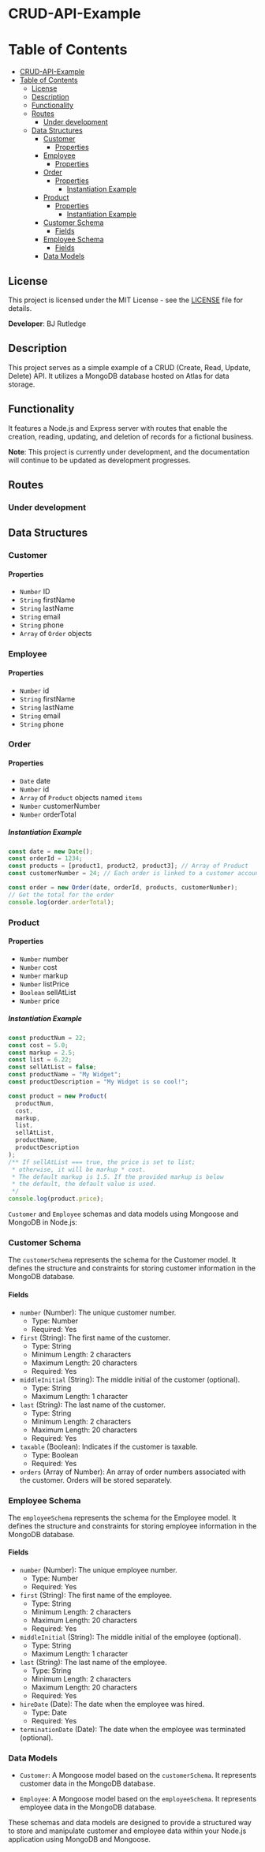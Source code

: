 # CRUD-API-Example

# Table of Contents

- [CRUD-API-Example](#crud-api-example)
- [Table of Contents](#table-of-contents)
  - [License](#license)
  - [Description](#description)
  - [Functionality](#functionality)
  - [Routes](#routes)
    - [Under development](#under-development)
  - [Data Structures](#data-structures)
    - [Customer](#customer)
      - [Properties](#properties)
    - [Employee](#employee)
      - [Properties](#properties-1)
    - [Order](#order)
      - [Properties](#properties-2)
        - [Instantiation Example](#instantiation-example)
    - [Product](#product)
      - [Properties](#properties-3)
        - [Instantiation Example](#instantiation-example-1)
    - [Customer Schema](#customer-schema)
      - [Fields](#fields)
    - [Employee Schema](#employee-schema)
      - [Fields](#fields-1)
    - [Data Models](#data-models)

## License

This project is licensed under the MIT License - see the [LICENSE](LICENSE) file for details.

**Developer**: BJ Rutledge

## Description

This project serves as a simple example of a CRUD (Create, Read, Update, Delete) API. It utilizes a MongoDB database hosted on Atlas for data storage.

## Functionality

It features a Node.js and Express server with routes that enable the creation, reading, updating, and deletion of records for a fictional business.

**Note**: This project is currently under development, and the documentation will continue to be updated as development progresses.

## Routes

### Under development

## Data Structures

### Customer

#### Properties

- `Number` ID
- `String` firstName
- `String` lastName
- `String` email
- `String` phone
- `Array` of `Order` objects

### Employee

#### Properties

- `Number` id
- `String` firstName
- `String` lastName
- `String` email
- `String` phone

### Order

#### Properties

- `Date` date
- `Number` id
- `Array` of `Product` objects named `items`
- `Number` customerNumber
- `Number` orderTotal

##### Instantiation Example

```javascript
const date = new Date();
const orderId = 1234;
const products = [product1, product2, product3]; // Array of Product
const customerNumber = 24; // Each order is linked to a customer account

const order = new Order(date, orderId, products, customerNumber);
// Get the total for the order
console.log(order.orderTotal);
```

### Product

#### Properties

- `Number` number
- `Number` cost
- `Number` markup
- `Number` listPrice
- `Boolean` sellAtList
- `Number` price

##### Instantiation Example

```javascript
const productNum = 22;
const cost = 5.0;
const markup = 2.5;
const list = 6.22;
const sellAtList = false;
const productName = "My Widget";
const productDescription = "My Widget is so cool!";

const product = new Product(
  productNum,
  cost,
  markup,
  list,
  sellAtList,
  productName,
  productDescription
);
/** If sellAtList === true, the price is set to list;
 * otherwise, it will be markup * cost.
 * The default markup is 1.5. If the provided markup is below
 * the default, the default value is used.
 */
console.log(product.price);
```

`Customer` and `Employee` schemas and data models using Mongoose and MongoDB in Node.js:

### Customer Schema

The `customerSchema` represents the schema for the Customer model. It defines the structure and constraints for storing customer information in the MongoDB database.

#### Fields

- `number` (Number): The unique customer number.
  - Type: Number
  - Required: Yes
- `first` (String): The first name of the customer.
  - Type: String
  - Minimum Length: 2 characters
  - Maximum Length: 20 characters
  - Required: Yes
- `middleInitial` (String): The middle initial of the customer (optional).
  - Type: String
  - Maximum Length: 1 character
- `last` (String): The last name of the customer.
  - Type: String
  - Minimum Length: 2 characters
  - Maximum Length: 20 characters
  - Required: Yes
- `taxable` (Boolean): Indicates if the customer is taxable.
  - Type: Boolean
  - Required: Yes
- `orders` (Array of Number): An array of order numbers associated with the customer. Orders will be stored separately.

### Employee Schema

The `employeeSchema` represents the schema for the Employee model. It defines the structure and constraints for storing employee information in the MongoDB database.

#### Fields

- `number` (Number): The unique employee number.
  - Type: Number
  - Required: Yes
- `first` (String): The first name of the employee.
  - Type: String
  - Minimum Length: 2 characters
  - Maximum Length: 20 characters
  - Required: Yes
- `middleInitial` (String): The middle initial of the employee (optional).
  - Type: String
  - Maximum Length: 1 character
- `last` (String): The last name of the employee.
  - Type: String
  - Minimum Length: 2 characters
  - Maximum Length: 20 characters
  - Required: Yes
- `hireDate` (Date): The date when the employee was hired.
  - Type: Date
  - Required: Yes
- `terminationDate` (Date): The date when the employee was terminated (optional).

### Data Models

- `Customer`: A Mongoose model based on the `customerSchema`. It represents customer data in the MongoDB database.

- `Employee`: A Mongoose model based on the `employeeSchema`. It represents employee data in the MongoDB database.

These schemas and data models are designed to provide a structured way to store and manipulate customer and employee data within your Node.js application using MongoDB and Mongoose.
